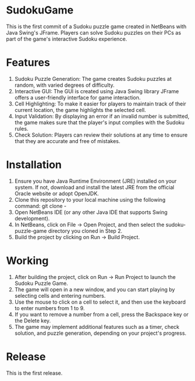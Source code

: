 # SudokuGame
This is the first commit of a Sudoku puzzle game created in NetBeans with Java Swing's JFrame. Players can solve Sudoku puzzles on their PCs as part of the game's interactive Sudoku experience.

# Features
1. Sudoku Puzzle Generation: The game creates Sudoku puzzles at random, with varied degrees of difficulty.
2. Interactive GUI: The GUI is created using Java Swing library JFrame offers a user-friendly interface for game interaction.
3. Cell Highlighting: To make it easier for players to maintain track of their current location, the game highlights the selected cell.
4. Input Validation: By displaying an error if an invalid number is submitted, the game makes sure that the player's input complies with the Sudoku rules.
5. Check Solution: Players can review their solutions at any time to ensure that they are accurate and free of mistakes.

# Installation
1. Ensure you have Java Runtime Environment (JRE) installed on your system. If not, download and install the latest JRE from the official Oracle website or adopt OpenJDK.
2. Clone this repository to your local machine using the following command:
                 git clone - 
3. Open NetBeans IDE (or any other Java IDE that supports Swing development).
4. In NetBeans, click on File -> Open Project, and then select the sudoku-puzzle-game directory you cloned in Step 2.
5. Build the project by clicking on Run -> Build Project.

# Working
1. After building the project, click on Run -> Run Project to launch the Sudoku Puzzle Game.
2. The game will open in a new window, and you can start playing by selecting cells and entering numbers.
3. Use the mouse to click on a cell to select it, and then use the keyboard to enter numbers from 1 to 9.
4. If you want to remove a number from a cell, press the Backspace key or the Delete key.
5. The game may implement additional features such as a timer, check solution, and puzzle generation, depending on your project's progress.

# Release 
This is the first release.

 
